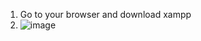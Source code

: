 1. Go to your browser and download xampp
2. ![image](https://github.com/BBBIJI/Weeky_Planner/assets/79928119/94993d86-a7eb-4f21-8738-855857520e72)
